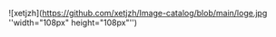 ![xetjzh](https://github.com/xetjzh/Image-catalog/blob/main/loge.jpg ''width="108px" height="108px"'')

